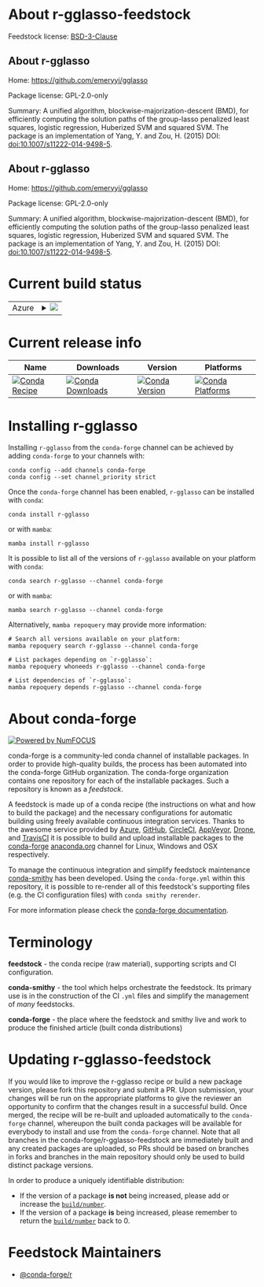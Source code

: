 About r-gglasso-feedstock
=========================

Feedstock license: [BSD-3-Clause](https://github.com/conda-forge/r-gglasso-feedstock/blob/main/LICENSE.txt)


About r-gglasso
---------------

Home: https://github.com/emeryyi/gglasso

Package license: GPL-2.0-only

Summary: A unified algorithm, blockwise-majorization-descent (BMD), for efficiently computing the solution paths of the group-lasso penalized least squares, logistic regression, Huberized SVM and squared SVM. The package is an implementation of Yang, Y. and Zou, H. (2015) DOI: <doi:10.1007/s11222-014-9498-5>.

About r-gglasso
---------------

Home: https://github.com/emeryyi/gglasso

Package license: GPL-2.0-only

Summary: A unified algorithm, blockwise-majorization-descent (BMD), for efficiently computing the solution paths of the group-lasso penalized least squares, logistic regression, Huberized SVM and squared SVM. The package is an implementation of Yang, Y. and Zou, H. (2015) DOI: <doi:10.1007/s11222-014-9498-5>.

Current build status
====================


<table>
    
  <tr>
    <td>Azure</td>
    <td>
      <details>
        <summary>
          <a href="https://dev.azure.com/conda-forge/feedstock-builds/_build/latest?definitionId=3391&branchName=main">
            <img src="https://dev.azure.com/conda-forge/feedstock-builds/_apis/build/status/r-gglasso-feedstock?branchName=main">
          </a>
        </summary>
        <table>
          <thead><tr><th>Variant</th><th>Status</th></tr></thead>
          <tbody><tr>
              <td>linux_64_r_base4.4</td>
              <td>
                <a href="https://dev.azure.com/conda-forge/feedstock-builds/_build/latest?definitionId=3391&branchName=main">
                  <img src="https://dev.azure.com/conda-forge/feedstock-builds/_apis/build/status/r-gglasso-feedstock?branchName=main&jobName=linux&configuration=linux%20linux_64_r_base4.4" alt="variant">
                </a>
              </td>
            </tr><tr>
              <td>linux_64_r_base4.5</td>
              <td>
                <a href="https://dev.azure.com/conda-forge/feedstock-builds/_build/latest?definitionId=3391&branchName=main">
                  <img src="https://dev.azure.com/conda-forge/feedstock-builds/_apis/build/status/r-gglasso-feedstock?branchName=main&jobName=linux&configuration=linux%20linux_64_r_base4.5" alt="variant">
                </a>
              </td>
            </tr><tr>
              <td>osx_64_r_base4.4</td>
              <td>
                <a href="https://dev.azure.com/conda-forge/feedstock-builds/_build/latest?definitionId=3391&branchName=main">
                  <img src="https://dev.azure.com/conda-forge/feedstock-builds/_apis/build/status/r-gglasso-feedstock?branchName=main&jobName=osx&configuration=osx%20osx_64_r_base4.4" alt="variant">
                </a>
              </td>
            </tr><tr>
              <td>osx_64_r_base4.5</td>
              <td>
                <a href="https://dev.azure.com/conda-forge/feedstock-builds/_build/latest?definitionId=3391&branchName=main">
                  <img src="https://dev.azure.com/conda-forge/feedstock-builds/_apis/build/status/r-gglasso-feedstock?branchName=main&jobName=osx&configuration=osx%20osx_64_r_base4.5" alt="variant">
                </a>
              </td>
            </tr><tr>
              <td>osx_arm64_r_base4.4</td>
              <td>
                <a href="https://dev.azure.com/conda-forge/feedstock-builds/_build/latest?definitionId=3391&branchName=main">
                  <img src="https://dev.azure.com/conda-forge/feedstock-builds/_apis/build/status/r-gglasso-feedstock?branchName=main&jobName=osx&configuration=osx%20osx_arm64_r_base4.4" alt="variant">
                </a>
              </td>
            </tr><tr>
              <td>osx_arm64_r_base4.5</td>
              <td>
                <a href="https://dev.azure.com/conda-forge/feedstock-builds/_build/latest?definitionId=3391&branchName=main">
                  <img src="https://dev.azure.com/conda-forge/feedstock-builds/_apis/build/status/r-gglasso-feedstock?branchName=main&jobName=osx&configuration=osx%20osx_arm64_r_base4.5" alt="variant">
                </a>
              </td>
            </tr><tr>
              <td>win_64_r_base4.4</td>
              <td>
                <a href="https://dev.azure.com/conda-forge/feedstock-builds/_build/latest?definitionId=3391&branchName=main">
                  <img src="https://dev.azure.com/conda-forge/feedstock-builds/_apis/build/status/r-gglasso-feedstock?branchName=main&jobName=win&configuration=win%20win_64_r_base4.4" alt="variant">
                </a>
              </td>
            </tr><tr>
              <td>win_64_r_base4.5</td>
              <td>
                <a href="https://dev.azure.com/conda-forge/feedstock-builds/_build/latest?definitionId=3391&branchName=main">
                  <img src="https://dev.azure.com/conda-forge/feedstock-builds/_apis/build/status/r-gglasso-feedstock?branchName=main&jobName=win&configuration=win%20win_64_r_base4.5" alt="variant">
                </a>
              </td>
            </tr>
          </tbody>
        </table>
      </details>
    </td>
  </tr>
</table>

Current release info
====================

| Name | Downloads | Version | Platforms |
| --- | --- | --- | --- |
| [![Conda Recipe](https://img.shields.io/badge/recipe-r--gglasso-green.svg)](https://anaconda.org/conda-forge/r-gglasso) | [![Conda Downloads](https://img.shields.io/conda/dn/conda-forge/r-gglasso.svg)](https://anaconda.org/conda-forge/r-gglasso) | [![Conda Version](https://img.shields.io/conda/vn/conda-forge/r-gglasso.svg)](https://anaconda.org/conda-forge/r-gglasso) | [![Conda Platforms](https://img.shields.io/conda/pn/conda-forge/r-gglasso.svg)](https://anaconda.org/conda-forge/r-gglasso) |

Installing r-gglasso
====================

Installing `r-gglasso` from the `conda-forge` channel can be achieved by adding `conda-forge` to your channels with:

```
conda config --add channels conda-forge
conda config --set channel_priority strict
```

Once the `conda-forge` channel has been enabled, `r-gglasso` can be installed with `conda`:

```
conda install r-gglasso
```

or with `mamba`:

```
mamba install r-gglasso
```

It is possible to list all of the versions of `r-gglasso` available on your platform with `conda`:

```
conda search r-gglasso --channel conda-forge
```

or with `mamba`:

```
mamba search r-gglasso --channel conda-forge
```

Alternatively, `mamba repoquery` may provide more information:

```
# Search all versions available on your platform:
mamba repoquery search r-gglasso --channel conda-forge

# List packages depending on `r-gglasso`:
mamba repoquery whoneeds r-gglasso --channel conda-forge

# List dependencies of `r-gglasso`:
mamba repoquery depends r-gglasso --channel conda-forge
```


About conda-forge
=================

[![Powered by
NumFOCUS](https://img.shields.io/badge/powered%20by-NumFOCUS-orange.svg?style=flat&colorA=E1523D&colorB=007D8A)](https://numfocus.org)

conda-forge is a community-led conda channel of installable packages.
In order to provide high-quality builds, the process has been automated into the
conda-forge GitHub organization. The conda-forge organization contains one repository
for each of the installable packages. Such a repository is known as a *feedstock*.

A feedstock is made up of a conda recipe (the instructions on what and how to build
the package) and the necessary configurations for automatic building using freely
available continuous integration services. Thanks to the awesome service provided by
[Azure](https://azure.microsoft.com/en-us/services/devops/), [GitHub](https://github.com/),
[CircleCI](https://circleci.com/), [AppVeyor](https://www.appveyor.com/),
[Drone](https://cloud.drone.io/welcome), and [TravisCI](https://travis-ci.com/)
it is possible to build and upload installable packages to the
[conda-forge](https://anaconda.org/conda-forge) [anaconda.org](https://anaconda.org/)
channel for Linux, Windows and OSX respectively.

To manage the continuous integration and simplify feedstock maintenance
[conda-smithy](https://github.com/conda-forge/conda-smithy) has been developed.
Using the ``conda-forge.yml`` within this repository, it is possible to re-render all of
this feedstock's supporting files (e.g. the CI configuration files) with ``conda smithy rerender``.

For more information please check the [conda-forge documentation](https://conda-forge.org/docs/).

Terminology
===========

**feedstock** - the conda recipe (raw material), supporting scripts and CI configuration.

**conda-smithy** - the tool which helps orchestrate the feedstock.
                   Its primary use is in the construction of the CI ``.yml`` files
                   and simplify the management of *many* feedstocks.

**conda-forge** - the place where the feedstock and smithy live and work to
                  produce the finished article (built conda distributions)


Updating r-gglasso-feedstock
============================

If you would like to improve the r-gglasso recipe or build a new
package version, please fork this repository and submit a PR. Upon submission,
your changes will be run on the appropriate platforms to give the reviewer an
opportunity to confirm that the changes result in a successful build. Once
merged, the recipe will be re-built and uploaded automatically to the
`conda-forge` channel, whereupon the built conda packages will be available for
everybody to install and use from the `conda-forge` channel.
Note that all branches in the conda-forge/r-gglasso-feedstock are
immediately built and any created packages are uploaded, so PRs should be based
on branches in forks and branches in the main repository should only be used to
build distinct package versions.

In order to produce a uniquely identifiable distribution:
 * If the version of a package **is not** being increased, please add or increase
   the [``build/number``](https://docs.conda.io/projects/conda-build/en/latest/resources/define-metadata.html#build-number-and-string).
 * If the version of a package **is** being increased, please remember to return
   the [``build/number``](https://docs.conda.io/projects/conda-build/en/latest/resources/define-metadata.html#build-number-and-string)
   back to 0.

Feedstock Maintainers
=====================

* [@conda-forge/r](https://github.com/orgs/conda-forge/teams/r/)

